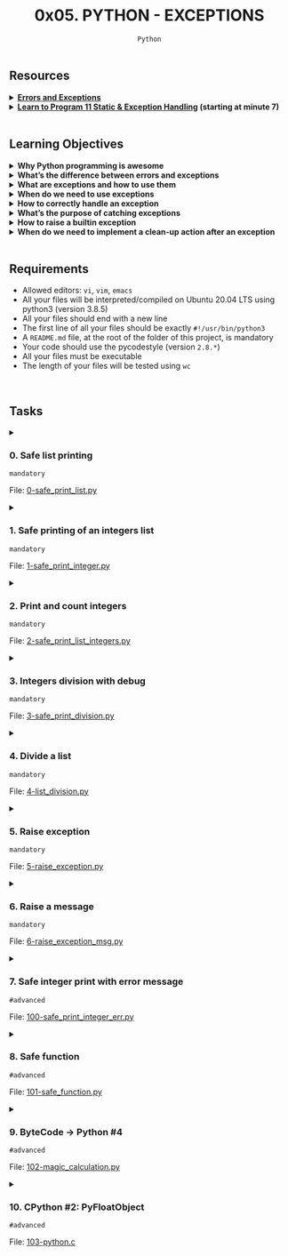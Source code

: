 <h1 align="center"><b>0x05. PYTHON - EXCEPTIONS</b></h1>
<div align="center"><code>Python</code></div>

<!-- <br>

## Background Context -->


<!-- <br>
<hr>
<h3><a href=>Notes</a></h3>
<hr> -->

<br>

## Resources
<details>
<summary><b><a href="https://docs.python.org/3/tutorial/errors.html">Errors and Exceptions</a></b></summary><br>


<br><p align="center">※※※※※※※※※※※※</p><br>
</details>


<details>
<summary><b><a href="https://www.youtube.com/watch?v=7vbgD-3s-w4">Learn to Program 11 Static & Exception Handling</a> (starting at minute 7)</b></summary><br>


<br><p align="center">※※※※※※※※※※※※</p><br>
</details>


<!-- <br>

**man or help:**
- `` -->

<br>

## Learning Objectives
<details>
<summary><b><a href=" "> </a>Why Python programming is awesome</b></summary><br>


<br><p align="center">※※※※※※※※※※※※</p><br>
</details>


<details>
<summary><b><a href=" "> </a>What’s the difference between errors and exceptions</b></summary><br>

In Python, both errors and exceptions are types of issues that can occur during program execution, but they serve different purposes and are handled in distinct ways.

1. **Errors:**
Errors are issues that prevent the program from running successfully. They are generally more severe and occur when there is a problem that Python cannot recover from. Errors are typically detected during the program's compilation phase (before execution) and can include things like syntax errors or import errors.

   For example, if you have a syntax error like a missing parenthesis or an undefined variable, Python will raise an error and your program won't run at all.

2. **Exceptions:**
Exceptions are issues that occur during the execution of a program and can disrupt the normal flow of the program. They are usually caused by external factors or unexpected conditions that the programmer might not have anticipated. Python provides a mechanism to handle exceptions gracefully, allowing you to catch them and take appropriate action rather than letting the program crash.

   Exceptions can be caused by various reasons such as dividing by zero, attempting to access an index that doesn't exist in a list, or opening a file that doesn't exist. When an exception occurs, Python raises an exception object, and you can catch and handle it using `try` and `except` blocks.

Here's an example that demonstrates the difference between errors and exceptions in Python:

```python
# Error - Syntax error
print("Hello World"

try:
    # Exception - Division by zero
    result = 10 / 0
except ZeroDivisionError:
    print("Cannot divide by zero.")
```

In this example, the syntax error (`print("Hello World"`) is an error that prevents the program from running, while the division by zero (`10 / 0`) is an exception that can be caught and handled using an exception handler.

**To sum up, errors are issues detected during the program's compilation phase that prevent it from running, while exceptions are issues that occur during runtime and can be caught and managed using exception handling mechanisms.**

<br>
<br>
<p align="center">***********</p>

> **What's the difference between Compilation time and Runtime:**<br>
   ***Compilation Time***: *This is the phase where the source code is translated into machine-readable code and checked for syntax errors. It is a preparatory step before the program can be executed.*<br>
   ***Runtime***: *This is the phase where the compiled code is actually executed by the computer's processor. It involves processing data, performing calculations, and carrying out the tasks defined by the program.*

<br><p align="center">※※※※※※※※※※※※</p><br>
</details>


<details>
<summary><b><a href=" "> </a>What are exceptions and how to use them</b></summary><br>

Exceptions in Python are a way of handling and managing runtime errors or exceptional conditions that can arise during the execution of a program. Instead of letting the program crash when an error occurs, you can use exception handling to gracefully handle these errors and continue the program's execution. This prevents abrupt termination and allows you to provide meaningful feedback to users or take specific actions to recover from the error.

In Python, exceptions are represented by classes, and each type of exception corresponds to a specific class. For example, the built-in `ZeroDivisionError` class represents an exception that occurs when you attempt to divide by zero. When an exception is raised, Python generates an exception object containing information about the error, such as its type and a description.

The basic structure for handling exceptions in Python is the `try` and `except` block:

```python
try:
    # Code that might raise an exception
    result = 10 / 0  # This will raise a ZeroDivisionError
except ZeroDivisionError:
    # Code to handle the exception
    print("Cannot divide by zero.")
```

In this example, the code inside the `try` block attempts to divide `10` by `0`, which raises a `ZeroDivisionError` exception. The program then jumps to the corresponding `except` block, where you can provide instructions on how to handle the exception. In this case, the message "Cannot divide by zero." will be printed.

You can also catch multiple types of exceptions by using multiple `except` blocks or a single `except` block with multiple exception types:

```python
try:
    # Code that might raise exceptions
    value = int("not_an_integer")  # This will raise a ValueError
except ZeroDivisionError:
    print("Cannot divide by zero.")
except ValueError:
    print("Invalid integer value.")
```

If you want to catch all exceptions (not recommended in most cases), you can use a more general `except` block without specifying the exception type:

```python
try:
    # Code that might raise exceptions
    result = 10 / 0  # This will raise a ZeroDivisionError
except:
    print("An exception occurred.")
```

In addition to `try` and `except`, you can use other clauses with exception handling:

- `else`: Code in the `else` block is executed if no exceptions are raised in the `try` block.
- `finally`: Code in the `finally` block is always executed, regardless of whether an exception was raised. It's often used for cleanup tasks like closing files or releasing resources.

```python
try:
    # Code that might raise an exception
    value = 10 / 2
except ZeroDivisionError:
    print("Cannot divide by zero.")
else:
    print("Result:", value)
finally:
    print("Done.")
```

By using exception handling, you can make your Python programs more robust and user-friendly by gracefully handling errors and ensuring that your program can recover from unexpected situations.

<br><p align="center">※※※※※※※※※※※※</p><br>
</details>


<details>
<summary><b><a href=" "> </a>When do we need to use exceptions</b></summary><br>

You should use exceptions in Python whenever you want to handle runtime errors or exceptional situations in a controlled and graceful manner. Exceptions are particularly useful when you want to prevent your program from crashing due to unexpected errors and provide meaningful feedback to users or take specific actions to recover from the errors.

Here are some scenarios where you might want to use exceptions along with code examples:

1. **Input Validation:**<br>
   When you're accepting user input, it's a good practice to validate the input and handle invalid cases using exceptions. For example, when converting user input to an integer:

   ```python
   try:
       user_input = input("Enter an integer: ")
       value = int(user_input)
   except ValueError:
       print("Invalid input. Please enter a valid integer.")
   ```

2. **File Operations:**<br>
   When working with files, exceptions can help you handle cases where the file doesn't exist or there are issues during reading/writing:

   ```python
   try:
       with open("myfile.txt", "r") as file:
           content = file.read()
   except FileNotFoundError:
       print("File not found.")
   except IOError:
       print("An error occurred while reading the file.")
   ```

3. **Networking:**<br>
   When dealing with network-related operations, like making HTTP requests, exceptions can handle connectivity issues:

   ```python
   import requests

   try:
       response = requests.get("https://example.com")
       response.raise_for_status()  # Raises an exception for HTTP errors
   except requests.exceptions.RequestException:
       print("Error occurred while making the request.")
   ```

4. **Arithmetic Operations:**<br>
   Handle cases where mathematical operations might result in exceptions, like division by zero:

   ```python
   try:
       result = 10 / 0
   except ZeroDivisionError:
       print("Cannot divide by zero.")
   ```

5. **Custom Exceptions:**<br>
   You can create your own custom exceptions to handle specific situations in your code:

   ```python
   class CustomError(Exception):
       pass

   try:
       if some_condition:
           raise CustomError("Custom error message")
   except CustomError as ce:
       print("Caught custom error:", ce)
   ```

6. **Resource Management:**<br>
   When working with external resources (like databases or external services), exceptions can ensure proper resource cleanup:

   ```python
   try:
       db_connection = connect_to_database()
       # Code that uses the database connection
   except DatabaseError:
       print("An error occurred while accessing the database.")
   finally:
       db_connection.close()  # Ensures the connection is closed even if an error occurs
   ```

In general, use exceptions when you expect that certain operations might fail due to unforeseen circumstances, and you want to handle these situations without causing your program to crash. It's important to provide informative error messages to users and to log detailed error information for debugging purposes.

<br><p align="center">※※※※※※※※※※※※</p><br>
</details>


<details>
<summary><b><a href=" "> </a>How to correctly handle an exception</b></summary><br>

Handling exceptions in Python involves using `try` and `except` blocks to manage potential errors in your code. Here's a step-by-step guide on how to correctly handle an exception:

1. **Identify the Risky Code:**
   Determine which part of your code might raise an exception. This is the code you'll place inside the `try` block.

2. **Wrap the Risky Code in a `try` Block:**
   Enclose the potentially problematic code within a `try` block. If an exception occurs within this block, the program will jump to the corresponding `except` block.

3. **Specify the Exception Type:**
   After the `try` block, add one or more `except` blocks. Each `except` block should specify the type of exception it can handle. You can catch multiple exception types by using multiple `except` blocks or a single `except` block with multiple exception types.

4. **Handle the Exception:**
   Inside the `except` block, write code to handle the exception. This could involve displaying an error message, logging the issue, attempting an alternative action, or any other appropriate response.

5. **Optionally Include an `else` Block:**
   If you have code that should run only if no exception occurs, place it inside an `else` block after all the `except` blocks.

6. **Optionally Include a `finally` Block:**
   If you have code that should always run, regardless of whether an exception occurred or not, place it inside a `finally` block.

Here's an example demonstrating the correct handling of an exception:

```python
try:
    dividend = int(input("Enter a number to divide: "))
    divisor = int(input("Enter a divisor: "))
    result = dividend / divisor
except ZeroDivisionError:
    print("Cannot divide by zero.")
except ValueError:
    print("Please enter valid numbers.")
else:
    print("Result:", result)
finally:
    print("Division operation completed.")
```

In this example:
- The `try` block contains code that may raise exceptions (division by zero or invalid input).
- There are two `except` blocks to handle the `ZeroDivisionError` and `ValueError` exceptions separately.
- The `else` block prints the result if no exception occurs.
- The `finally` block ensures that the final message is displayed, regardless of exceptions.

When handling exceptions, it's important to provide meaningful error messages and take appropriate actions to prevent program crashes and to guide users through troubleshooting.

<br><p align="center">※※※※※※※※※※※※</p><br>
</details>


<details>
<summary><b><a href=" "> </a>What’s the purpose of catching exceptions</b></summary><br>

Catching exceptions serves several important purposes in programming:

1. **Error Handling and Recovery:** Catching exceptions allows you to handle unexpected errors or exceptional conditions gracefully without crashing the entire program. Instead of letting an error propagate and disrupt the program's execution, you can provide alternative behavior or take corrective actions to recover from the error. This is crucial for maintaining the stability and reliability of your application.

2. **User-Friendly Feedback:** When exceptions occur, users are often presented with cryptic error messages that they may not understand. By catching exceptions and providing meaningful error messages or instructions, you can improve the user experience and help users understand what went wrong and how to proceed.

3. **Program Robustness:** Exception handling helps make your program more robust by allowing it to handle unexpected situations and errors that might occur during runtime. This prevents your program from abruptly crashing and helps it continue functioning in the presence of errors.

4. **Logging and Debugging:** When you catch and handle exceptions, you can log information about the exception, including its type, message, and potentially the stack trace. This information is valuable for diagnosing and debugging issues in your application, as it provides insight into what caused the error and where it occurred.

5. **Resource Cleanup:** Exception handling can be used to ensure that resources, such as files, network connections, or database connections, are properly closed or released, even if an error occurs. The `finally` block is often used for this purpose to guarantee cleanup operations.

6. **Control Flow:** By catching exceptions, you can control the flow of your program in response to different conditions. For instance, you might want to retry an operation if it fails due to a temporary network issue or proceed with an alternative strategy if a specific exception occurs.

7. **Security:** Handling exceptions can help protect sensitive information from leaking in error messages. By catching and handling exceptions appropriately, you can prevent exposing details that could potentially be exploited by malicious users.

8. **Third-Party Libraries:** When using third-party libraries, you might encounter exceptions specific to those libraries. Catching these exceptions allows you to handle library-specific issues and continue your application's execution without being disrupted by external errors.

Overall, catching exceptions enables you to write more reliable and user-friendly software by managing errors, maintaining control over the program's execution, and enhancing the overall user experience.

<br><p align="center">※※※※※※※※※※※※</p><br>
</details>


<details>
<summary><b><a href=" "> </a>How to raise a builtin exception</b></summary><br>

In Python, you can create custom exceptions by defining new classes that inherit from built-in exception classes. This allows you to extend and customize the behavior of exception handling in your code. To raise a built-in exception from a custom exception class, you need to create a class that inherits from the desired built-in exception class and then raise an instance of your custom exception class. Here's how you can do it:

Let's say you want to create a custom exception named `CustomError` that inherits from the built-in `ValueError` exception. Here's how you can achieve that:

```python
class CustomError(ValueError):
    pass

def some_function(value):
    if value < 0:
        raise CustomError("Value must be non-negative")

try:
    some_function(-5)
except CustomError as e:
    print("Custom error:", e)
except ValueError as e:
    print("ValueError:", e)
```

<br>
<br>
<p align="center">*******************************</p>
<br>

```python
class CustomError(ValueError):
    pass
```

Here, a new custom exception class named `CustomError` is defined. This class inherits from the built-in `ValueError` class. By inheriting from `ValueError`, `CustomError` will have all the properties and behavior of a `ValueError` exception, and you can also customize it further if needed.

```python
def some_function(value):
    if value < 0:
        raise CustomError("Value must be non-negative")
```

A function named `some_function` is defined. This function takes a `value` as an argument. Inside the function, there's a condition that checks if the `value` is negative. If the condition is true (i.e., the value is negative), the function raises an instance of the `CustomError` exception with the error message "Value must be non-negative."

```python
try:
    some_function(-5)
except CustomError as e:
    print("Custom error:", e)
except ValueError as e:
    print("ValueError:", e)
```

This code is inside a `try` block, which means it's trying to execute the code within it. The `some_function(-5)` call inside the `try` block would raise a `CustomError` exception since the value `-5` is negative. In the `except` block, we catch the `CustomError` exception using `except CustomError as e:`. Here, `e` will be the instance of the raised `CustomError` exception. We print a message indicating that a custom error occurred and provide the details of the exception.

Since `CustomError` is a subclass of `ValueError`, you might expect that the `except ValueError as e:` block could also catch the exception. However, due to the way exception handling works, Python will prioritize catching the most specific exception type first, which is `CustomError`. If the `except CustomError` block was not present, then the `ValueError` block would catch the exception.

The output of this code, when executed, would be something like:
```
Custom error: Value must be non-negative
```

This example demonstrates how you can create and raise custom exceptions in Python by inheriting from built-in exception classes, allowing you to design more meaningful and context-specific error handling in your code.

When you catch exceptions using `except` blocks, it's important to catch the more specific exceptions first before catching more general ones. In this example, we catch `CustomError` before catching `ValueError`, since `CustomError` is a subclass of `ValueError`.

Remember that when creating custom exceptions, you can define additional attributes or methods in your custom exception class to provide more context or behavior specific to your application's needs.

<br>
<br>
<p align="center">*******************************</p>
<br>

In the code example provided earlier:

```python
class CustomError(ValueError):
    pass
```

The `pass` statement is used as a placeholder that does nothing. In Python, it's a way to indicate that you want to define a block of code (in this case, the body of the `CustomError` class) but you don't want to add any functionality or statements within that block at the moment. It's often used when syntactically a statement is required but you don't want to execute any code.

In the context of defining a custom exception class, the `pass` statement indicates that you're intentionally leaving the class definition empty for now, and you might later add more attributes, methods, or custom behavior to the class. It's a common approach when you're creating a placeholder for future development or when you're creating a subclass of an existing class and you want to inherit its behavior without adding anything new immediately.

For example, you might later add custom methods to your `CustomError` class:

```python
class CustomError(ValueError):
    def __init__(self, message):
        super().__init__(message)
    
    def log_error(self):
        print("An error occurred:", self.args[0])
```

In this updated example, the `CustomError` class now has a custom constructor (`__init__`) and a method called `log_error`. These additions can be made at a later stage while keeping the structure of the class defined earlier.

<br><p align="center">※※※※※※※※※※※※</p><br>
</details>


<details>
<summary><b><a href=" "> </a>When do we need to implement a clean-up action after an exception</b></summary><br>

Implementing a clean-up action after an exception is necessary when your code has acquired resources or initiated processes that need to be properly handled and released, even if an exception occurs during their use. Clean-up actions are essential for maintaining the integrity of your program and preventing resource leaks or unintended side effects. Here are some scenarios where implementing a clean-up action after an exception is important:

1. **File Handling:**
   If your code opens files for reading or writing, it's crucial to ensure that the files are properly closed, regardless of whether an exception is raised or not. Failing to close files can lead to resource leaks and potential data corruption. Using a `finally` block for file closure guarantees that the file will be closed even if an exception occurs.

2. **Database Connections:**
   When connecting to databases or other external resources, you should ensure that connections are closed properly to release resources and prevent potential issues like connection leaks. Clean-up actions in the form of `finally` blocks can help close database connections, even if an exception disrupts the normal flow of your code.

3. **Network Connections:**
   Similar to database connections, network connections should be closed properly to avoid leaving sockets open indefinitely. Properly closing network connections can prevent issues such as running out of available sockets.

4. **Memory Allocation and Deallocation:**
   If your code involves manual memory management, as is the case in some low-level programming scenarios, you need to ensure that allocated memory is properly deallocated, even if an exception is raised.

5. **Resource Locking:**
   In multi-threaded or multi-process applications, clean-up actions can be used to release locks or other synchronization mechanisms, ensuring that resources are not left locked in case of exceptions.

6. **Temporary Files:**
   When creating temporary files, you should ensure that they are deleted after they're no longer needed. Clean-up actions can be used to delete temporary files, helping to avoid clutter and potential security risks.

7. **External Hardware:**
   If your code interacts with external hardware devices, such as sensors or actuators, clean-up actions may be needed to put the hardware in a safe state before exiting, even if an exception occurs.

8. **Transactions and State Management:**
   In applications that involve transactions or state changes, clean-up actions can be used to roll back changes made before the exception occurred, ensuring that the system is left in a consistent state.

In all of these scenarios, the `finally` block is a powerful tool to ensure that clean-up code is executed regardless of whether an exception is raised. The `finally` block is executed after the `try` block, regardless of whether an exception was raised or not, making it suitable for implementing clean-up actions.

```python
try:
    # Code that may raise an exception
    file = open("data.txt", "r")
    # ...
except SomeException:
    # Exception handling
finally:
    # Clean-up code
    file.close()  # Ensure the file is closed even if an exception occurred
```

By implementing appropriate clean-up actions, you can make your code more reliable, secure, and resilient in the face of unexpected exceptions.

<br><p align="center">※※※※※※※※※※※※</p><br>
</details>


<br>

## Requirements
- Allowed editors: `vi`, `vim`, `emacs`
- All your files will be interpreted/compiled on Ubuntu 20.04 LTS using python3 (version 3.8.5)
- All your files should end with a new line
- The first line of all your files should be exactly `#!/usr/bin/python3`
- A `README.md` file, at the root of the folder of this project, is mandatory
- Your code should use the pycodestyle (version `2.8.*`)
- All your files must be executable
- The length of your files will be tested using `wc`

<!-- <br>

## More Info -->

<br>

## Tasks
<details>
<summary>

### 0. Safe list printing
`mandatory`

File: [0-safe_print_list.py](https://github.com/codenvibes/alx-higher_level_programming/blob/master/0x05-python-exceptions/0-safe_print_list.py)
</summary>

Write a function that prints `x` elements of a list.
- Prototype: `def safe_print_list(my_list=[], x=0):`
- `my_list` can contain any type (integer, string, etc.)
All elements must be printed on the same line followed by a new line.
- `x` represents the number of elements to print
- `x` can be bigger than the length of `my_list`
- Returns the real number of elements printed
- You have to use `try: / except:`
- You are not allowed to import any module
- You are not allowed to use `len()`
```bash
guillaume@ubuntu:~/0x05$ cat 0-main.py
#!/usr/bin/python3
safe_print_list = __import__('0-safe_print_list').safe_print_list

my_list = [1, 2, 3, 4, 5]

nb_print = safe_print_list(my_list, 2)
print("nb_print: {:d}".format(nb_print))
nb_print = safe_print_list(my_list, len(my_list))
print("nb_print: {:d}".format(nb_print))
nb_print = safe_print_list(my_list, len(my_list) + 2)
print("nb_print: {:d}".format(nb_print))

guillaume@ubuntu:~/0x05$ ./0-main.py
12
nb_print: 2
12345
nb_print: 5
12345
nb_print: 5
guillaume@ubuntu:~/0x05$ 
```
</details>

<details>
<summary>

### 1. Safe printing of an integers list
`mandatory`

File: [1-safe_print_integer.py]()
</summary>

Write a function that prints an integer with `"{:d}".format()`.

-   Prototype: `def safe_print_integer(value):`
-   `value` can be any type (integer, string, etc.)
-   The integer should be printed followed by a new line
-   Returns `True` if `value` has been correctly printed (it means the `value` is an integer)
-   Otherwise, returns `False`
-   You have to use `try: / except:`
-   You have to use `"{:d}".format()` to print as integer
-   You are not allowed to import any module
-   You are not allowed to use `type()`

```bash
guillaume@ubuntu:~/0x05$ cat 1-main.py
#!/usr/bin/python3
safe_print_integer = __import__('1-safe_print_integer').safe_print_integer

value = 89
has_been_print = safe_print_integer(value)
if not has_been_print:
    print("{} is not an integer".format(value))

value = -89
has_been_print = safe_print_integer(value)
if not has_been_print:
    print("{} is not an integer".format(value))

value = "School"
has_been_print = safe_print_integer(value)
if not has_been_print:
    print("{} is not an integer".format(value))

guillaume@ubuntu:~/0x05$ ./1-main.py
89
-89
School is not an integer
guillaume@ubuntu:~/0x05$

```
</details>

<details>
<summary>

### 2. Print and count integers
`mandatory`

File: [2-safe_print_list_integers.py]()
</summary>

Write a function that prints the first `x` elements of a list and only integers.

-   Prototype: `def safe_print_list_integers(my_list=[], x=0):`
-   `my_list` can contain any type (integer, string, etc.)
-   All integers have to be printed on the same line followed by a new line - other type of value in the list must be skipped (in silence).
-   `x` represents the number of elements to access in `my_list`
-   `x` can be bigger than the length of `my_list` - if it's the case, an exception is expected to occur
-   Returns the real number of integers printed
-   You have to use `try: / except:`
-   You have to use `"{:d}".format()` to print an integer
-   You are not allowed to import any module
-   You are not allowed to use `len()`

```bash
guillaume@ubuntu:~/0x05$ cat 2-main.py
#!/usr/bin/python3
safe_print_list_integers =\
    __import__('2-safe_print_list_integers').safe_print_list_integers

my_list = [1, 2, 3, 4, 5]

nb_print = safe_print_list_integers(my_list, 2)
print("nb_print: {:d}".format(nb_print))

my_list = [1, 2, 3, "School", 4, 5, [1, 2, 3]]
nb_print = safe_print_list_integers(my_list, len(my_list))
print("nb_print: {:d}".format(nb_print))

nb_print = safe_print_list_integers(my_list, len(my_list) + 2)
print("nb_print: {:d}".format(nb_print))

guillaume@ubuntu:~/0x05$ ./2-main.py
12
nb_print: 2
12345
nb_print: 5
12345Traceback (most recent call last):
  File "./2-main.py", line 14, in <module>
    nb_print = safe_print_list_integers(my_list, len(my_list) + 2)
  File "/0x05/2-safe_print_list_integers.py", line 7, in safe_print_list_integers
    print("{:d}".format(my_list[i]), end="")
IndexError: list index out of range
guillaume@ubuntu:~/0x05$

```
</details>

<details>
<summary>

### 3. Integers division with debug
`mandatory`

File: [3-safe_print_division.py]()
</summary>

Write a function that divides 2 integers and prints the result.

-   Prototype: `def safe_print_division(a, b):`
-   You can assume that `a` and `b` are integers
-   The result of the division should print on the `finally:` section preceded by `Inside result:`
-   Returns the value of the division, otherwise: `None`
-   You have to use `try: / except: / finally:`
-   You have to use `"{}".format()` to print the result
-   You are not allowed to import any module

```bash
guillaume@ubuntu:~/0x05$ cat 3-main.py
#!/usr/bin/python3
safe_print_division = __import__('3-safe_print_division').safe_print_division

a = 12
b = 2
result = safe_print_division(a, b)
print("{:d} / {:d} = {}".format(a, b, result))

a = 12
b = 0
result = safe_print_division(a, b)
print("{:d} / {:d} = {}".format(a, b, result))

guillaume@ubuntu:~/0x05$ ./3-main.py
Inside result: 6.0
12 / 2 = 6.0
Inside result: None
12 / 0 = None
guillaume@ubuntu:~/0x05$

```

</details>

<details>
<summary>

### 4. Divide a list
`mandatory`

File: [4-list_division.py]()
</summary>

Write a function that divides element by element 2 lists.

-   Prototype: `def list_division(my_list_1, my_list_2, list_length):`
-   `my_list_1` and `my_list_2` can contain any type (integer, string, etc.)
-   `list_length` can be bigger than the length of both lists
-   Returns a new list (length = `list_length`) with all divisions
-   If 2 elements can't be divided, the division result should be equal to `0`
-   If an element is not an integer or float:
    -   print: `wrong type`
-   If the division can't be done (`/0`):
    -   print: `division by 0`
-   If `my_list_1` or `my_list_2` is too short
    -   print: `out of range`
-   You have to use `try: / except: / finally:`
-   You are not allowed to import any module

```bash
guillaume@ubuntu:~/0x05$ cat 4-main.py
#!/usr/bin/python3
list_division = __import__('4-list_division').list_division

my_l_1 = [10, 8, 4]
my_l_2 = [2, 4, 4]
result = list_division(my_l_1, my_l_2, max(len(my_l_1), len(my_l_2)))
print(result)

print("--")

my_l_1 = [10, 8, 4, 4]
my_l_2 = [2, 0, "H", 2, 7]
result = list_division(my_l_1, my_l_2, max(len(my_l_1), len(my_l_2)))
print(result)

guillaume@ubuntu:~/0x05$ ./4-main.py
[5.0, 2.0, 1.0]
--
division by 0
wrong type
out of range
[5.0, 0, 0, 2.0, 0]
guillaume@ubuntu:~/0x05$

```
</details>

<details>
<summary>

### 5. Raise exception
`mandatory`

File: [5-raise_exception.py]()
</summary>

Write a function that raises a type exception.

-   Prototype: `def raise_exception():`
-   You are not allowed to import any module

```bash
guillaume@ubuntu:~/0x05$ cat 5-main.py
#!/usr/bin/python3
raise_exception = __import__('5-raise_exception').raise_exception

try:
    raise_exception()
except TypeError as te:
    print("Exception raised")

guillaume@ubuntu:~/0x05$ ./5-main.py
Exception raised
guillaume@ubuntu:~/0x05$

```
</details>

<details>
<summary>

### 6. Raise a message
`mandatory`

File: [6-raise_exception_msg.py]()
</summary>

Write a function that raises a name exception with a message.

-   Prototype: `def raise_exception_msg(message=""):`
-   You are not allowed to import any module

```bash
guillaume@ubuntu:~/0x05$ cat 6-main.py
#!/usr/bin/python3
raise_exception_msg = __import__('6-raise_exception_msg').raise_exception_msg

try:
    raise_exception_msg("C is fun")
except NameError as ne:
    print(ne)

guillaume@ubuntu:~/0x05$ ./6-main.py
C is fun
guillaume@ubuntu:~/0x05$

```

</details>

<details>
<summary>

### 7. Safe integer print with error message
`#advanced`

File: [100-safe_print_integer_err.py]()
</summary>

Write a function that prints an integer.
- Prototype: `def safe_print_integer_err(value):`
- `value` can be any type (integer, string, etc.)
- The integer should be printed followed by a new line
- Returns `True` if `value` has been correctly printed (it means the `value` is an integer)
- Otherwise, returns `False` and prints in `stderr` the error precede by `Exception:`
- You have to use `try: / except:`
- You have to use `"{:d}".format()` to print as integer
- You are not allowed to use `type()`
```bash
guillaume@ubuntu:~/0x05$ cat 100-main.py
#!/usr/bin/python3
safe_print_integer_err = \
    __import__('100-safe_print_integer_err').safe_print_integer_err

value = 89
has_been_print = safe_print_integer_err(value)
if not has_been_print:
    print("{} is not an integer".format(value))

value = -89
has_been_print = safe_print_integer_err(value)
if not has_been_print:
    print("{} is not an integer".format(value))

value = "School"
has_been_print = safe_print_integer_err(value)
if not has_been_print:
    print("{} is not an integer".format(value))

guillaume@ubuntu:~/0x05$ ./100-main.py
89
-89
Exception: Unknown format code 'd' for object of type 'str'
School is not an integer
guillaume@ubuntu:~/0x05$ ./100-main.py 2> /dev/null
89
-89
School is not an integer
guillaume@ubuntu:~/0x05$ 
```
</details>

<details>
<summary>

### 8. Safe function
`#advanced`

File: [101-safe_function.py]()
</summary>

Write a function that executes a function safely.
- Prototype: `def safe_function(fct, *args):`
- You can assume `fct` will be always a pointer to a function
- Returns the result of the function,
- Otherwise, returns `None` if something happens during the function and prints in `stderr` the error precede by `Exception:`
- You have to use `try: / except:`
```bash
guillaume@ubuntu:~/0x05$ cat 101-main.py
#!/usr/bin/python3
safe_function = __import__('101-safe_function').safe_function


def my_div(a, b):
    return a / b

result = safe_function(my_div, 10, 2)
print("result of my_div: {}".format(result))

result = safe_function(my_div, 10, 0)
print("result of my_div: {}".format(result))


def print_list(my_list, len):
    i = 0
    while i < len:
        print(my_list[i])
        i += 1
    return len

result = safe_function(print_list, [1, 2, 3, 4], 10)
print("result of print_list: {}".format(result))

guillaume@ubuntu:~/0x05$ ./101-main.py
result of my_div: 5.0
Exception: division by zero
result of my_div: None
1
2
3
4
Exception: list index out of range
result of print_list: None
guillaume@ubuntu:~/0x05$ ./101-main.py 2> /dev/null
result of my_div: 5.0
result of my_div: None
1
2
3
4
result of print_list: None
guillaume@ubuntu:~/0x05$ 
```
</details>

<details>
<summary>

### 9. ByteCode -> Python #4
`#advanced`

File: [102-magic_calculation.py]()
</summary>

Write the Python function `def magic_calculation(a, b):` that does exactly the same as the following Python bytecode:
```bash
  3           0 LOAD_CONST               1 (0)
              3 STORE_FAST               2 (result)

  4           6 SETUP_LOOP              94 (to 103)
              9 LOAD_GLOBAL              0 (range)
             12 LOAD_CONST               2 (1)
             15 LOAD_CONST               3 (3)
             18 CALL_FUNCTION            2 (2 positional, 0 keyword pair)
             21 GET_ITER
        >>   22 FOR_ITER                77 (to 102)
             25 STORE_FAST               3 (i)

  5          28 SETUP_EXCEPT            49 (to 80)

  6          31 LOAD_FAST                3 (i)
             34 LOAD_FAST                0 (a)
             37 COMPARE_OP               4 (>)
             40 POP_JUMP_IF_FALSE       58

  7          43 LOAD_GLOBAL              1 (Exception)
             46 LOAD_CONST               4 ('Too far')
             49 CALL_FUNCTION            1 (1 positional, 0 keyword pair)
             52 RAISE_VARARGS            1
             55 JUMP_FORWARD            18 (to 76)

  9     >>   58 LOAD_FAST                2 (result)
             61 LOAD_FAST                0 (a)
             64 LOAD_FAST                1 (b)
             67 BINARY_POWER
             68 LOAD_FAST                3 (i)
             71 BINARY_TRUE_DIVIDE
             72 INPLACE_ADD
             73 STORE_FAST               2 (result)
        >>   76 POP_BLOCK
             77 JUMP_ABSOLUTE           22

 10     >>   80 POP_TOP
             81 POP_TOP
             82 POP_TOP

 11          83 LOAD_FAST                1 (b)
             86 LOAD_FAST                0 (a)
             89 BINARY_ADD
             90 STORE_FAST               2 (result)

 12          93 BREAK_LOOP
             94 POP_EXCEPT
             95 JUMP_ABSOLUTE           22
             98 END_FINALLY
             99 JUMP_ABSOLUTE           22
        >>  102 POP_BLOCK

 13     >>  103 LOAD_FAST                2 (result)
            106 RETURN_VALUE
```
- Tip: [Python bytecode](https://docs.python.org/3.4/library/dis.html)
</details>

<details>
<summary>

### 10. CPython #2: PyFloatObject
`#advanced`

File: [103-python.c]()
</summary>

Create three C functions that print some basic info about Python lists, Python bytes an Python float objects.r


Python lists:
- Prototype: `void print_python_list(PyObject *p);`
- Format: see example
- If `p` is not a valid `PyListObject`, print an error message (see example)

Python bytes:
- Prototype: `void print_python_bytes(PyObject *p);`
- Format: see example
- Line “first X bytes”: print a maximum of 10 bytes
- If `p` is not a valid `PyBytesObject`, print an error message (see example)

Python float:
- Prototype: `void print_python_float(PyObject *p);`
- Format: see example
- If `p` is not a valid `PyFloatObject`, print an error message (see example)
- Read `/usr/include/python3.4/floatobject.h`

About:
- Python version: 3.4
- You are allowed to use the C standard library
- Your shared library will be compiled with this command line: `gcc -Wall -Werror -Wextra -pedantic -std=c99 -shared -Wl,-soname,libPython.so -o libPython.so -fPIC -I/usr/include/python3.4 103-python.c`
- You are not allowed to use the following macros/functions:
    - `Py_SIZE`
    - `Py_TYPE`
    - `PyList_Size`
    - `PyList_GetItem`
    - `PyBytes_AS_STRING`
    - `PyBytes_GET_SIZE`
    - `PyBytes_AsString`
    - `PyBytes_AsStringAndSize`
    - `PyFloat_AS_DOUBLE`
    - `PySequence_GetItem`
    - `PySequence_Fast_GET_SIZE`
    - `PySequence_Fast_GET_ITEM`
    - `PySequence_ITEM`
    - `PySequence_Fast_ITEMS`

**NOTE:**
- The python script will be launched using the `-u` option (Force `stdout` to be unbuffered).
- It is **strongly** advised to either use` setbuf(stdout, NULL);` or `fflush(stdout)` in your C functions IF you choose to use `printf`. The reason to that is that Python`s`print`and libC`s `printf` don’t share the same buffer, and the output can appear disordered.
```bash
julien@ubuntu:~/CPython$ python3 --version
Python 3.4.3
julien@ubuntu:~/CPython$ gcc -Wall -Werror -Wextra -pedantic -std=c99 -shared -Wl,-soname,libPython.so -o libPython.so -fPIC -I/usr/include/python3.4 103-python.c
julien@ubuntu:~/CPython$ cat 103-tests.py 
#!/usr/bin/python3 -u

import ctypes

lib = ctypes.CDLL('./libPython.so')
lib.print_python_list.argtypes = [ctypes.py_object]
lib.print_python_bytes.argtypes = [ctypes.py_object]
lib.print_python_float.argtypes = [ctypes.py_object]
s = b"Hello"
lib.print_python_bytes(s);
b = b'\xff\xf8\x00\x00\x00\x00\x00\x00';
lib.print_python_bytes(b);
b = b'What does the \'b\' character do in front of a string literal?';
lib.print_python_bytes(b);
l = [b'Hello', b'World']
lib.print_python_list(l)
del l[1]
lib.print_python_list(l)
l = l + [4, 5, 6.0, (9, 8), [9, 8, 1024], b"School", "Betty"]
lib.print_python_list(l)
l = []
lib.print_python_list(l)
l.append(0)
lib.print_python_list(l)
l.append(1)
l.append(2)
l.append(3)
l.append(4)
lib.print_python_list(l)
l.pop()
lib.print_python_list(l)
l = ["School"]
lib.print_python_list(l)
lib.print_python_bytes(l);
f = 3.14
lib.print_python_float(f);
l = [-1.0, -0.1, 0.0, 1.0, 3.14, 3.14159, 3.14159265, 3.141592653589793238462643383279502884197169399375105820974944592307816406286]
print(l)
lib.print_python_list(l);
lib.print_python_float(l);
lib.print_python_list(f);
julien@ubuntu:~/CPython$ ./103-tests.py 
[.] bytes object info
  size: 5
  trying string: Hello
  first 6 bytes: 48 65 6c 6c 6f 00
[.] bytes object info
  size: 8
  trying string: ??
  first 9 bytes: ff f8 00 00 00 00 00 00 00
[.] bytes object info
  size: 60
  trying string: What does the 'b' character do in front of a string literal?
  first 10 bytes: 57 68 61 74 20 64 6f 65 73 20
[*] Python list info
[*] Size of the Python List = 2
[*] Allocated = 2
Element 0: bytes
[.] bytes object info
  size: 5
  trying string: Hello
  first 6 bytes: 48 65 6c 6c 6f 00
Element 1: bytes
[.] bytes object info
  size: 5
  trying string: World
  first 6 bytes: 57 6f 72 6c 64 00
[*] Python list info
[*] Size of the Python List = 1
[*] Allocated = 2
Element 0: bytes
[.] bytes object info
  size: 5
  trying string: Hello
  first 6 bytes: 48 65 6c 6c 6f 00
[*] Python list info
[*] Size of the Python List = 8
[*] Allocated = 8
Element 0: bytes
[.] bytes object info
  size: 5
  trying string: Hello
  first 6 bytes: 48 65 6c 6c 6f 00
Element 1: int
Element 2: int
Element 3: float
[.] float object info
  value: 6.0
Element 4: tuple
Element 5: list
Element 6: bytes
[.] bytes object info
  size: 9
  trying string: School
  first 10 bytes: 48 6f 6c 62 65 72 74 6f 6e 00
Element 7: str
[*] Python list info
[*] Size of the Python List = 0
[*] Allocated = 0
[*] Python list info
[*] Size of the Python List = 1
[*] Allocated = 4
Element 0: int
[*] Python list info
[*] Size of the Python List = 5
[*] Allocated = 8
Element 0: int
Element 1: int
Element 2: int
Element 3: int
Element 4: int
[*] Python list info
[*] Size of the Python List = 4
[*] Allocated = 8
Element 0: int
Element 1: int
Element 2: int
Element 3: int
[*] Python list info
[*] Size of the Python List = 1
[*] Allocated = 1
Element 0: str
[.] bytes object info
  [ERROR] Invalid Bytes Object
[.] float object info
  value: 3.14
[-1.0, -0.1, 0.0, 1.0, 3.14, 3.14159, 3.14159265, 3.141592653589793]
[*] Python list info
[*] Size of the Python List = 8
[*] Allocated = 8
Element 0: float
[.] float object info
  value: -1.0
Element 1: float
[.] float object info
  value: -0.1
Element 2: float
[.] float object info
  value: 0.0
Element 3: float
[.] float object info
  value: 1.0
Element 4: float
[.] float object info
  value: 3.14
Element 5: float
[.] float object info
  value: 3.14159
Element 6: float
[.] float object info
  value: 3.14159265
Element 7: float
[.] float object info
  value: 3.141592653589793
[.] float object info
  [ERROR] Invalid Float Object
[*] Python list info
  [ERROR] Invalid List Object
julien@ubuntu:~/CPython$
```
</details>
